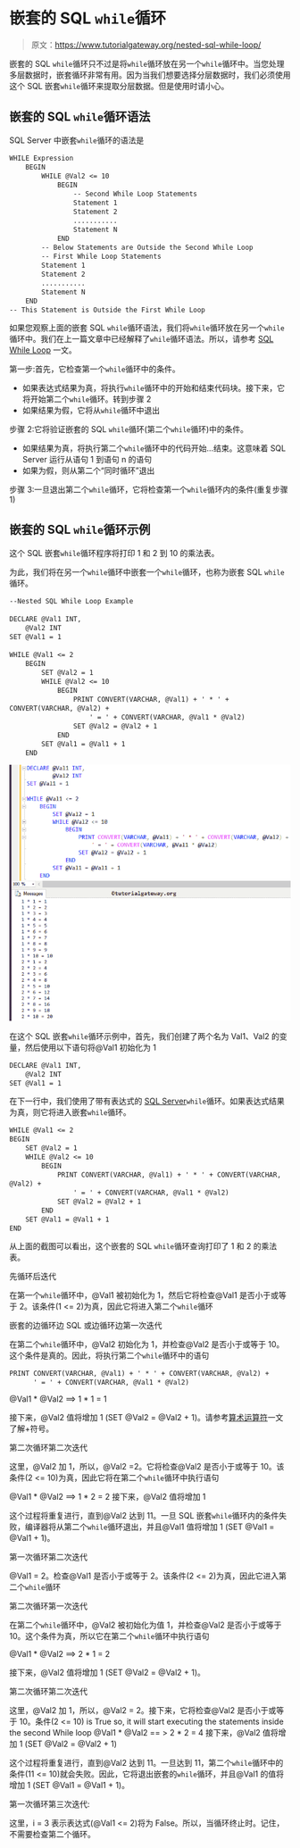 # 嵌套的 SQL `while`循环

> 原文：<https://www.tutorialgateway.org/nested-sql-while-loop/>

嵌套的 SQL `while`循环只不过是将`while`循环放在另一个`while`循环中。当您处理多层数据时，嵌套循环非常有用。因为当我们想要选择分层数据时，我们必须使用这个 SQL 嵌套`while`循环来提取分层数据。但是使用时请小心。

## 嵌套的 SQL `while`循环语法

SQL Server 中嵌套`while`循环的语法是

```
WHILE Expression
	BEGIN
		WHILE @Val2 <= 10
			BEGIN
				-- Second While Loop Statements
				Statement 1
				Statement 2
				...........
				Statement N
			END
		-- Below Statements are Outside the Second While Loop
		-- First While Loop Statements
		Statement 1
		Statement 2
		...........
		Statement N
	END
-- This Statement is Outside the First While Loop
```

如果您观察上面的嵌套 SQL `while`循环语法，我们将`while`循环放在另一个`while`循环中。我们在上一篇文章中已经解释了`while`循环语法。所以，请参考 [SQL While Loop](https://www.tutorialgateway.org/sql-while-loop/) 一文。

第一步:首先，它检查第一个`while`循环中的条件。

*   如果表达式结果为真，将执行`while`循环中的开始和结束代码块。接下来，它将开始第二个`while`循环。转到步骤 2
*   如果结果为假，它将从`while`循环中退出

步骤 2:它将验证嵌套的 SQL `while`循环(第二个`while`循环)中的条件。

*   如果结果为真，将执行第二个`while`循环中的代码开始…结束。这意味着 SQL Server 运行从语句 1 到语句 n 的语句
*   如果为假，则从第二个“同时循环”退出

步骤 3:一旦退出第二个`while`循环，它将检查第一个`while`循环内的条件(重复步骤 1)

## 嵌套的 SQL `while`循环示例

这个 SQL 嵌套`while`循环程序将打印 1 和 2 到 10 的乘法表。

为此，我们将在另一个`while`循环中嵌套一个`while`循环，也称为嵌套 SQL `while`循环。

```
--Nested SQL While Loop Example

DECLARE @Val1 INT,
	@Val2 INT
SET @Val1 = 1

WHILE @Val1 <= 2
	BEGIN
		SET @Val2 = 1
		WHILE @Val2 <= 10
			BEGIN
				PRINT CONVERT(VARCHAR, @Val1) + ' * ' + CONVERT(VARCHAR, @Val2) + 
					' = ' + CONVERT(VARCHAR, @Val1 * @Val2)
				SET @Val2 = @Val2 + 1
			END
		SET @Val1 = @Val1 + 1
	END

```

![Nested SQL While Loop 1](img/a01ed55418594fb9fddc6c877e808447.png)

在这个 SQL 嵌套`while`循环示例中，首先，我们创建了两个名为 Val1、Val2 的变量，然后使用以下语句将@Val1 初始化为 1

```
DECLARE @Val1 INT,
	@Val2 INT
SET @Val1 = 1
```

在下一行中，我们使用了带有表达式的 [SQL Server](https://www.tutorialgateway.org/sql/)`while`循环。如果表达式结果为真，则它将进入嵌套`while`循环。

```
WHILE @Val1 <= 2
BEGIN
	SET @Val2 = 1
	WHILE @Val2 <= 10
		BEGIN
			PRINT CONVERT(VARCHAR, @Val1) + ' * ' + CONVERT(VARCHAR, @Val2) + 
				' = ' + CONVERT(VARCHAR, @Val1 * @Val2)
			SET @Val2 = @Val2 + 1
		END
	SET @Val1 = @Val1 + 1
END
```

从上面的截图可以看出，这个嵌套的 SQL `while`循环查询打印了 1 和 2 的乘法表。

先循环后迭代

在第一个`while`循环中，@Val1 被初始化为 1，然后它将检查@Val1 是否小于或等于 2。该条件(1 <= 2)为真，因此它将进入第二个`while`循环

嵌套的边循环边 SQL 或边循环边第一次迭代

在第二个`while`循环中，@Val2 初始化为 1，并检查@Val2 是否小于或等于 10。这个条件是真的。因此，将执行第二个`while`循环中的语句

```
PRINT CONVERT(VARCHAR, @Val1) + ' * ' + CONVERT(VARCHAR, @Val2) + 
      ' = ' + CONVERT(VARCHAR, @Val1 * @Val2)
```

@Val1 * @Val2 ==> 1 * 1 = 1

接下来，@Val2 值将增加 1 (SET @Val2 = @Val2 + 1)。请参考[算术运算符](https://www.tutorialgateway.org/sql-arithmetic-operators/)一文了解+符号。

第二次循环第二次迭代

这里，@Val2 加 1，所以，@Val2 =2。它将检查@Val2 是否小于或等于 10。该条件(2 <= 10)为真，因此它将在第二个`while`循环中执行语句

@Val1 * @Val2 ==> 1 * 2 = 2
接下来，@Val2 值将增加 1

这个过程将重复进行，直到@Val2 达到 11。一旦 SQL 嵌套`while`循环内的条件失败，编译器将从第二个`while`循环退出，并且@Val1 值将增加 1 (SET @Val1 = @Val1 + 1)。

第一次循环第二次迭代

@Val1 = 2。检查@Val1 是否小于或等于 2。该条件(2 <= 2)为真，因此它进入第二个`while`循环

第二次循环第一次迭代

在第二个`while`循环中，@Val2 被初始化为值 1，并检查@Val2 是否小于或等于 10。这个条件为真，所以它在第二个`while`循环中执行语句

@Val1 * @Val2 ==> 2 * 1 = 2

接下来，@Val2 值将增加 1 (SET @Val2 = @Val2 + 1)。

第二次循环第二次迭代

这里，@Val2 加 1，所以，@Val2 = 2。接下来，它将检查@Val2 是否小于或等于 10。条件(2 <= 10) is True so, it will start executing the statements inside the second While loop
@Val1 * @Val2 == > 2 * 2 = 4
接下来，@Val2 值将增加 1 (SET @Val2 = @Val2 + 1)

这个过程将重复进行，直到@Val2 达到 11。一旦达到 11，第二个`while`循环中的条件(11 <= 10)就会失败。因此，它将退出嵌套的`while`循环，并且@Val1 的值将增加 1 (SET @Val1 = @Val1 + 1)。

第一次循环第三次迭代:

这里，i = 3 表示表达式(@Val1 <= 2)将为 False。所以，当循环终止时。记住，不需要检查第二个循环。